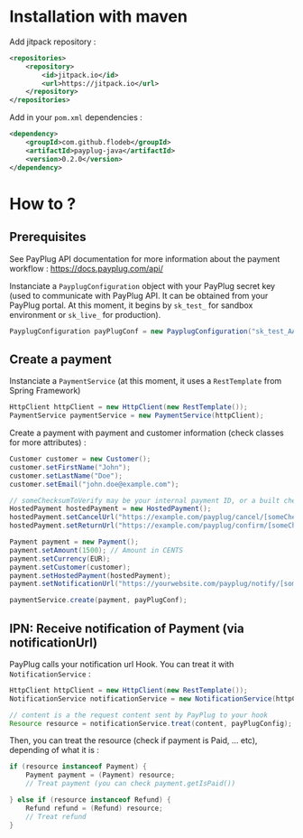 # Installation with maven

Add jitpack repository :

```xml
<repositories>
    <repository>
        <id>jitpack.io</id>
        <url>https://jitpack.io</url>
    </repository>
</repositories>
```

Add in your `pom.xml` dependencies :

```xml
<dependency>
    <groupId>com.github.flodeb</groupId>
    <artifactId>payplug-java</artifactId>
    <version>0.2.0</version>
</dependency>
```

# How to ?

## Prerequisites

See PayPlug API documentation for more information about the payment workflow : https://docs.payplug.com/api/

Instanciate a `PayplugConfiguration` object with your PayPlug secret key (used to communicate with PayPlug API. It can be obtained from your PayPlug portal. At this moment, it begins by `sk_test_` for sandbox environment or `sk_live_` for production).

```java
PayplugConfiguration payPlugConf = new PayplugConfiguration("sk_test_AAAAAAAAAAA");
```
## Create a payment

Instanciate a `PaymentService` (at this moment, it uses a `RestTemplate` from Spring Framework)

```java
HttpClient httpClient = new HttpClient(new RestTemplate());
PaymentService paymentService = new PaymentService(httpClient);
```

Create a payment with payment and customer information (check classes for more attributes) :

```java
Customer customer = new Customer();
customer.setFirstName("John");
customer.setLastName("Doe");
customer.setEmail("john.doe@example.com");

// someChecksumToVerify may be your internal payment ID, or a built checksum that you will verify in your IPN
HostedPayment hostedPayment = new HostedPayment();
hostedPayment.setCancelUrl("https://example.com/payplug/cancel/[someChecksumToVerify]"); // Where your customer is redirected when cancellation of payment
hostedPayment.setReturnUrl("https://example.com/payplug/confirm/[someChecksumToVerify]"); // Where your customer is redirect when confirmation of payment

Payment payment = new Payment();
payment.setAmount(1500); // Amount in CENTS
payment.setCurrency(EUR);
payment.setCustomer(customer);
payment.setHostedPayment(hostedPayment);
payment.setNotificationUrl("https://yourwebsite.com/payplug/notify/[someChecksumToVerify]"); // PayPlug hook to notify about payment (success, failure)

paymentService.create(payment, payPlugConf);
```

## IPN: Receive notification of Payment (via notificationUrl)

PayPlug calls your notification url Hook. You can treat it with `NotificationService`  :

```java
HttpClient httpClient = new HttpClient(new RestTemplate());
NotificationService notificationService = new NotificationService(httpClient);

// content is a the request content sent by PayPlug to your hook
Resource resource = notificationService.treat(content, payPlugConfig);
```

Then, you can treat the resource (check if payment is Paid, ... etc), depending of what it is :

```java
if (resource instanceof Payment) {
    Payment payment = (Payment) resource;
    // Treat payment (you can check payment.getIsPaid())

} else if (resource instanceof Refund) {
    Refund refund = (Refund) resource;
    // Treat refund
}
```




